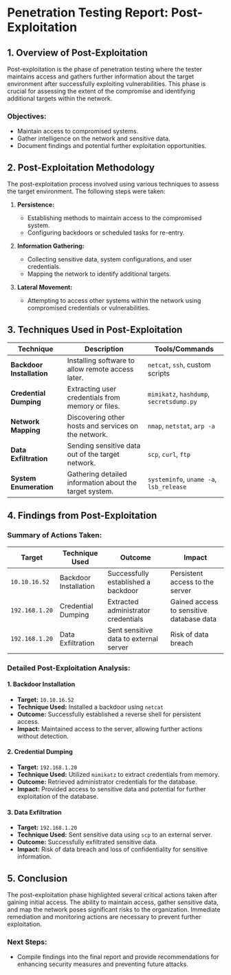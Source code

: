 # Penetration Testing Report: Post-Exploitation

## 1. **Overview of Post-Exploitation**
Post-exploitation is the phase of penetration testing where the tester maintains access and gathers further information about the target environment after successfully exploiting vulnerabilities. This phase is crucial for assessing the extent of the compromise and identifying additional targets within the network.

### **Objectives:**
- Maintain access to compromised systems.
- Gather intelligence on the network and sensitive data.
- Document findings and potential further exploitation opportunities.

## 2. **Post-Exploitation Methodology**
The post-exploitation process involved using various techniques to assess the target environment. The following steps were taken:

1. **Persistence:**
   - Establishing methods to maintain access to the compromised system.
   - Configuring backdoors or scheduled tasks for re-entry.

2. **Information Gathering:**
   - Collecting sensitive data, system configurations, and user credentials.
   - Mapping the network to identify additional targets.

3. **Lateral Movement:**
   - Attempting to access other systems within the network using compromised credentials or vulnerabilities.

## 3. **Techniques Used in Post-Exploitation**

| **Technique**            | **Description**                                       | **Tools/Commands**                       |
|--------------------------|-------------------------------------------------------|------------------------------------------|
| **Backdoor Installation** | Installing software to allow remote access later.     | `netcat`, `ssh`, custom scripts          |
| **Credential Dumping**   | Extracting user credentials from memory or files.     | `mimikatz`, `hashdump`, `secretsdump.py` |
| **Network Mapping**      | Discovering other hosts and services on the network.   | `nmap`, `netstat`, `arp -a`             |
| **Data Exfiltration**    | Sending sensitive data out of the target network.      | `scp`, `curl`, `ftp`                     |
| **System Enumeration**   | Gathering detailed information about the target system. | `systeminfo`, `uname -a`, `lsb_release`  |

## 4. **Findings from Post-Exploitation**

### **Summary of Actions Taken:**

| **Target**     | **Technique Used**    | **Outcome**                            | **Impact**                                        |
| -------------- | --------------------- | -------------------------------------- | ------------------------------------------------- |
| `10.10.16.52`  | Backdoor Installation | Successfully established a backdoor    | Persistent access to the server                   |
| `192.168.1.20` | Credential Dumping    | Extracted administrator credentials    | Gained access to sensitive database data          |
| `192.168.1.20` | Data Exfiltration     | Sent sensitive data to external server | Risk of data breach                               |

### **Detailed Post-Exploitation Analysis:**

#### 1. **Backdoor Installation**
- **Target:** `10.10.16.52`
- **Technique Used:** Installed a backdoor using `netcat`
- **Outcome:** Successfully established a reverse shell for persistent access.
- **Impact:** Maintained access to the server, allowing further actions without detection.

#### 2. **Credential Dumping**
- **Target:** `192.168.1.20`
- **Technique Used:** Utilized `mimikatz` to extract credentials from memory.
- **Outcome:** Retrieved administrator credentials for the database.
- **Impact:** Provided access to sensitive data and potential for further exploitation of the database.

#### 3. **Data Exfiltration**
- **Target:** `192.168.1.20`
- **Technique Used:** Sent sensitive data using `scp` to an external server.
- **Outcome:** Successfully exfiltrated sensitive data.
- **Impact:** Risk of data breach and loss of confidentiality for sensitive information.

## 5. **Conclusion**
The post-exploitation phase highlighted several critical actions taken after gaining initial access. The ability to maintain access, gather sensitive data, and map the network poses significant risks to the organization. Immediate remediation and monitoring actions are necessary to prevent further exploitation.

### **Next Steps:**
- Compile findings into the final report and provide recommendations for enhancing security measures and preventing future attacks.
